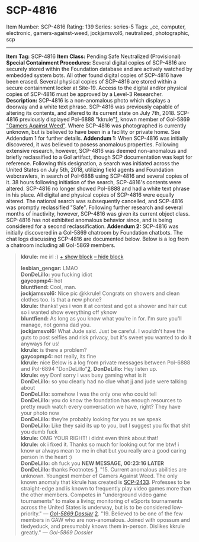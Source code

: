 # SCP-4816
Item Number: SCP-4816
Rating: 139
Series: series-5
Tags: _cc, computer, electronic, gamers-against-weed, jockjamsvol6, neutralized, photographic, scp

---

**Item Tag:** SCP-4816
**Item Class:** Pending Safe Neutralized (Provisional)
**Special Containment Procedures:** Several digital copies of SCP-4816 are securely stored within the Foundation database and are actively watched by embedded system bots. All other found digital copies of SCP-4816 have been erased.
Several physical copies of SCP-4816 are stored within a secure containment locker at Site-19.
Access to the digital and/or physical copies of SCP-4816 must be approved by a Level-3 Researcher.
**Description:** SCP-4816 is a non-anomalous photo which displays a doorway and a white text phrase. SCP-4816 was previously capable of altering its contents, and altered to its current state on July 7th, 2018. SCP-4816 previously displayed PoI-6888 "kkrule"[1](javascript:;), known member of GoI-5869 ["Gamers Against Weed"](/gamers-against-weed-hub). Where SCP-4816 was photographed is currently unknown, but is believed to have been in a facility or private home.
See Addendum 1 for further details.
**Addendum 1:** When SCP-4816 was initially discovered, it was believed to posess anomalous properties. Following extensive research, however, SCP-4816 was deemed non-anomalous and briefly reclassified to a GoI artifact, though SCP documentation was kept for reference. Following this designation, a search was initiated across the United States on July 5th, 2018, utilizing field agents and Foundation webcrawlers, in search of PoI-6888 using SCP-4816 and several copies of it.
38 hours following initiation of the search, SCP-4816's contents were altered. SCP-4816 no longer showed PoI-6888 and had a white text phrase in his place. All digital and physical copies of SCP-4816 were equally altered. The national search was subsequently cancelled, and SCP-4816 was promptly reclassified "Safe". Following further research and several months of inactivity, however, SCP-4816 was given its current object class. SCP-4816 has not exhibited anomalous behavior since, and is being considered for a second reclassification.
**Addendum 2:** SCP-4816 was initially discovered in a GoI-5869 chatroom by Foundation chatbots. The chat logs discussing SCP-4816 are documented below.
Below is a log from a chatroom including all GoI-5869 members.
> **kkrule:** me irl :)
> [\+ show block](javascript:;)
> [– hide block](javascript:;)
>   
>  **lesbian_gengar:** LMAO  
>  **DonDeLillo:** you fucking idiot  
>  **gaycopmp4:** hot  
>  **bluntfiend:** Cool, man.  
>  **jockjamsvol6:** Nice pic @kkrule! Congrats on showers and clean clothes too. Is that a new phone?  
>  **kkrule:** thanks! yes i won it at contest and got a shower and hair cut so i wanted show everything off yknow  
>  **bluntfiend:** As long as you know what you're in for. I'm sure you'll manage, not gonna dad you.  
>  **jockjamsvol6:** What Jude said. Just be careful. I wouldn't have the guts to post selfies and risk privacy, but it's sweet you wanted to do it anyways for us!  
>  **kkrule:** is there a problem?  
>  **gaycopmp4:** not really, its fine  
>  **kkrule:** nice
Below is a log from private messages between PoI-6888 and PoI-6894 "DonDeLillo"[2](javascript:;).
> **DonDeLillo:** Hey listen up.  
>  **kkrule:** eyy Don! sorry i was busy gaming what is it  
>  **DonDeLillo:** so you clearly had no clue what jj and jude were talking about  
>  **DonDeLillo:** somehow I was the only one who could tell  
>  **DonDeLillo:** you do know the foundation has enough resources to pretty much watch every conversation we have, right? They have your photo now  
>  **DonDeLillo:** they’re probably looking for you as we speak  
>  **DonDeLillo:** Like they said its up to you, but I suggest you fix that shit you dumb fuck  
>  **kkrule:** OMG YOUR RIGHT! i didnt even think about that!  
>  **kkrule:** ok i fixed it. Thanks so much for looking out for me btw! i know ur always mean to me in chat but you really are a good caring person in the heart :)  
>  **DonDeLillo:** oh fuck you
> **NEW MESSAGE, 00:23:16 LATER**
> **DonDeLillo:** thanks
Footnotes
[1](javascript:;). "15. Current anomalous abilities are unknown. Youngest member of Gamers Against Weed. The only known anomaly that kkrule has created is [SCP-2433](/scp-2433). Professes to be straight-edge and is known to frequently play video games more than the other members. Competes in "underground video game tournaments" to make a living; monitoring of eSports tournaments across the United States is underway, but is to be considered low-priority." — _[GoI-5869 Dossier](https://scp-wiki.wikidot.com/gamers-against-weed-dossier)_
[2](javascript:;). "19. Believed to be one of the few members in GAW who are non-anomalous. Joined with opossum and tiedyeduck, and presumably knows them in-person. Dislikes kkrule greatly." — _GoI-5869 Dossier_